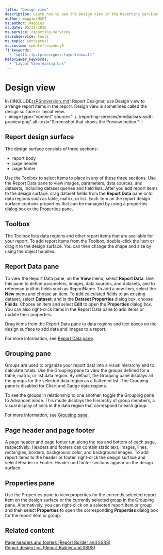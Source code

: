 ```yaml
---
title: "Design view"
description: Learn how to use the Design view in the Reporting Services Report Designer to arrange report items in a report.
author: maggiesMSFT
ms.author: maggies
ms.date: 05/31/2016
ms.service: reporting-services
ms.subservice: tools
ms.topic: conceptual
ms.custom: updatefrequency5
f1_keywords:
  - "sql13.rtp.rptdesigner.layoutview.f1"
helpviewer_keywords:
  - "Layout View dialog box"
---
```

# Design view
In [!INCLUDE[ssRSnoversion_md](../../includes/ssrsnoversion-md.md)] Report Designer, use Design view to arrange report items in the report. Design view is sometimes called the design surface or layout view.  
  :::image type="content" source="../../reporting-services/media/ssrs-ssdt-preview.png" alt-text="Screenshot that shows the Preview button.":::

## Report design surface  
The design surface consists of three sections: 
+ report body
+ page header
+ page footer 

Use the Toolbox to select items to place in any of these three sections. Use the Report Data pane to view images, parameters, data sources, and datasets, including dataset queries and field lists. After you add report items to the design surface, drag dataset fields from the **Report Data** pane onto data regions such as table, matrix, or list. Each item on the report design surface contains properties that can be managed by using a properties dialog box or the Properties pane.  
  
## Toolbox  
 The Toolbox lists data regions and other report items that are available for your report. To add report items from the Toolbox, double-click the item or drag it to the design surface. You can then change the shape and size by using the object handles.  
  
## Report Data pane  
 To view the Report Data pane, on the **View** menu, select **Report Data**. Use this pane to define parameters, images, data sources, and datasets, and to reference built-in fields such as ReportName. To add a new item, select the **New** menu and choose an item. To add calculated fields to an existing dataset, select **Dataset**, and in the **Dataset Properties** dialog box, choose **Fields**. Choose an item and select **Edit** to open the **Properties** dialog box. You can also right-click items in the Report Data pane to add items or update their properties.  
  
 Drag items from the Report Data pane to data regions and text boxes on the design surface to add data and images to a report.  
  
 For more information, see [Report Data pane](../../reporting-services/report-data/report-data-pane.md).  
  
## Grouping pane  
 Groups are used to organize your report data into a visual hierarchy and to calculate totals. Use the Grouping pane to view the groups defined for a table, matrix, or list data region. By default, the Grouping pane displays all the groups for the selected data region as a flattened list. The Grouping pane is disabled for Chart and Gauge data regions.  
  
 To see the groups in relationship to one another, toggle the Grouping pane to Advanced mode. This mode displays the hierarchy of group members, a visual display of cells in the data region that correspond to each group.  
  
 For more information, see [Grouping pane](../../reporting-services/tools/grouping-pane.md).  
  
## Page header and page footer  
 A page header and page footer run along the top and bottom of each page, respectively. Headers and footers can contain static text, images, lines, rectangles, borders, background color, and background images. To add report items to the header or footer, right-click the design surface and select Header or Footer. Header and footer sections appear on the design surface.  
  
## Properties pane  
 Use the Properties pane to view properties for the currently selected report item on the design surface or the currently selected group in the Grouping pane. Alternatively, you can right-click on a selected report item or group and then select **Properties** to open the corresponding **Properties** dialog box for the report item or group.  
  
## Related content  
 [Page headers and footers &#40;Report Builder and SSRS&#41;](../../reporting-services/report-design/page-headers-and-footers-report-builder-and-ssrs.md)   
 [Report design tips &#40;Report Builder and SSRS&#41;](../../reporting-services/report-design/report-design-tips-report-builder-and-ssrs.md)  
  
  
